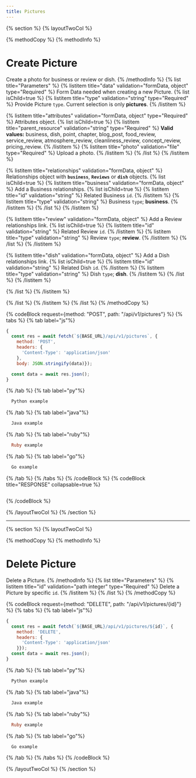 ```yaml
---
title: Pictures
---
```

{% section %}
{% layoutTwoCol %}

{% methodCopy %}
{% methodInfo %}
  # Create Picture
  Create a photo for business or review or dish.
{% /methodInfo %}
{% list title="Parameters" %}
  {% listitem title="data" validation="formData, object" type="Required" %}
  Form Data needed when creating a new Picture.
  {% list isChild=true %}
  {% listitem title="type" validation="string" type="Required" %}
  Provide Picture `type`. Current selection is only **pictures**.
  {% /listitem %}

  {% listitem title="attributes" validation="formData, object" type="Required" %}
  Attributes object.
  {% list isChild=true %}
  {% listitem title="parent_resource" validation="string" type="Required" %}
  **Valid values:** business, dish, point, chapter, blog_post, food_review, service_review, atmosphere_review, cleanliness_review, concept_review, pricing_review.
  {% /listitem %}
  {% listitem title="photo" validation="file" type="Required" %}
  Upload a photo.
  {% /listitem %}
  {% /list %}
  {% /listitem %}

  {% listitem title="relationships" validation="formData, object" %}
  Relationships object with **`business`**, **`Reviews`** or **`dish`** objects.
  {% list isChild=true %}
  {% listitem title="business" validation="formData, object" %}
  Add a Business relationships.
  {% list isChild=true %}
  {% listitem title="id" validation="string" %}
  Related Business `id`.
  {% /listitem %}
  {% listitem title="type" validation="string" %}
  Business `type`; **business**.
  {% /listitem %}
  {% /list %}
  {% /listitem %}

  {% listitem title="review" validation="formData, object" %}
  Add a Review relationships link.
  {% list isChild=true %}
  {% listitem title="id" validation="string" %}
  Related Review `id`.
  {% /listitem %}
  {% listitem title="type" validation="string" %}
  Review `type`; **review**.
  {% /listitem %}
  {% /list %}
  {% /listitem %}

  {% listitem title="dish" validation="formData, object" %}
  Add a Dish relationships link.
  {% list isChild=true %}
  {% listitem title="id" validation="string" %}
  Related Dish `id`.
  {% /listitem %}
  {% listitem title="type" validation="string" %}
  Dish `type`; **dish**.
  {% /listitem %}
  {% /list %}
  {% /listitem %}

  {% /list %}
  {% /listitem %}

  {% /list %}
  {% /listitem %}
{% /list %}
{% /methodCopy %}

{% codeBlock request={method: "POST", path: "/api/v1/pictures"} %}
{% tabs %}
  {% tab label="js"%}
  ```js
  {
    const res = await fetch(`${BASE_URL}/api/v1/pictures`, {
      method: 'POST',
      headers: {
        'Content-Type': 'application/json'
      },
      body: JSON.stringify(data)});

    const data = await res.json();
  }
  ```
  {% /tab %}
  {% tab label="py"%}
  ```py
    Python example
  ```
  {% /tab %}
  {% tab label="java"%}
  ```java
    Java example
  ```
  {% /tab %}
  {% tab label="ruby"%}
  ```ruby
    Ruby example
  ```
  {% /tab %}
  {% tab label="go"%}
  ```go
    Go example
  ```
  {% /tab %}
{% /tabs %}
{% /codeBlock %}
{% codeBlock title="RESPONSE" collapsable=true %}
  ```json
  ```
{% /codeBlock %}

{% /layoutTwoCol %}
{% /section %}

- - -

{% section %}
{% layoutTwoCol %}

{% methodCopy %}
{% methodInfo %}
  # Delete Picture
  Delete a Picture.
{% /methodInfo %}
{% list title="Parameters" %}
  {% listitem title="id" validation="path integer" type="Required" %}
  Delete a Picture by specific `id`.
  {% /listitem %}
{% /list %}
{% /methodCopy %}

{% codeBlock request={method: "DELETE", path: "/api/v1/pictures/{id}"} %}
{% tabs %}
  {% tab label="js"%}
  ```js
  {
    const res = await fetch(`${BASE_URL}/api/v1/pictures/${id}`, {
      method: 'DELETE',
      headers: {
        'Content-Type': 'application/json'
      }});
    const data = await res.json();
  }
  ```
  {% /tab %}
  {% tab label="py"%}
  ```py
    Python example
  ```
  {% /tab %}
  {% tab label="java"%}
  ```java
    Java example
  ```
  {% /tab %}
  {% tab label="ruby"%}
  ```ruby
    Ruby example
  ```
  {% /tab %}
  {% tab label="go"%}
  ```go
    Go example
  ```
  {% /tab %}
{% /tabs %}
{% /codeBlock %}

{% /layoutTwoCol %}
{% /section %}
